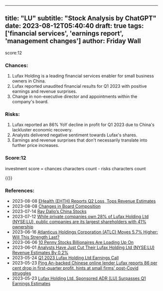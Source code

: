 
---
title: "LU"
subtitle: "Stock Analysis by ChatGPT"
date: 2023-08-12T05:40:40
draft: true
tags: ['financial services', 'earnings report', 'management changes']
author: Friday Wall
---

score:12
### Chances:
1. Lufax Holding is a leading financial services enabler for small business owners in China.
2. Lufax reported unaudited financial results for Q1 2023 with positive earnings and revenue surprises.
3. Change in non-executive director and appointments within the company's board.
### Risks:
1. Lufax reported an 86% YoY decline in profit for Q1 2023 due to China's lackluster economic recovery.
2. Analysts delivered negative sentiment towards Lufax's shares.
3. Earnings and revenue surprises that don't necessarily translate into further price increases.
### Score:12
investment score = chances characters count - risks characters count

{{<tradingview symbol="NYSE:LU">}}
### References:
- 2023-08-08 [EHealth (EHTH) Reports Q2 Loss, Tops Revenue Estimates](https://finance.yahoo.com/news/ehealth-ehth-reports-q2-loss-130511145.html?.tsrc=rss)
- 2023-08-08 [Changes in Board Composition](https://finance.yahoo.com/news/changes-board-composition-110000026.html?.tsrc=rss)
- 2023-07-14 [Ray Dalio’s China Stocks](https://finance.yahoo.com/news/ray-dalio-china-stocks-135848581.html?.tsrc=rss)
- 2023-07-12 [While private companies own 28% of Lufax Holding Ltd (NYSE:LU), public companies are its largest shareholders with 41% ownership](https://finance.yahoo.com/news/while-private-companies-own-28-100545304.html?.tsrc=rss)
- 2023-06-16 [Atlanticus Holdings Corporation (ATLC) Moves 5.7% Higher: Will This Strength Last?](https://finance.yahoo.com/news/atlanticus-holdings-corporation-atlc-moves-083100840.html?.tsrc=rss)
- 2023-06-06 [10 Penny Stocks Billionaires Are Loading Up On](https://finance.yahoo.com/news/10-penny-stocks-billionaires-loading-105121763.html?.tsrc=rss)
- 2023-06-01 [Analysts Have Just Cut Their Lufax Holding Ltd (NYSE:LU) Revenue Estimates By 0.2%](https://finance.yahoo.com/news/analysts-just-cut-lufax-holding-100341674.html?.tsrc=rss)
- 2023-05-24 [Q1 2023 Lufax Holding Ltd Earnings Call](https://finance.yahoo.com/news/q1-2023-lufax-holding-ltd-165212616.html?.tsrc=rss)
- 2023-05-23 [Ping An-backed Chinese online lender Lufax reports 86 per cent drop in first-quarter profit, hints at small firms' post-Covid struggles](https://finance.yahoo.com/news/ping-backed-chinese-online-lender-093000540.html?.tsrc=rss)
- 2023-05-23 [Lufax Holding Ltd. Sponsored ADR (LU) Surpasses Q1 Earnings Estimates](https://finance.yahoo.com/news/lufax-holding-ltd-sponsored-adr-214502860.html?.tsrc=rss)


                